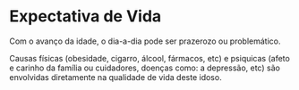 # Expectativa de Vida

Com o avanço da idade, o dia-a-dia pode ser prazerozo ou problemático.

Causas físicas (obesidade, cigarro, álcool, fármacos, etc) e psiquicas (afeto e carinho da família ou cuidadores, doenças como: a depressão, etc) são envolvidas diretamente na qualidade de vida deste idoso.